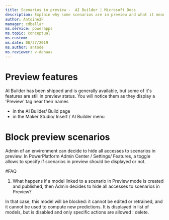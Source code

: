 ```yaml
---
title: Scenarios in preview -  AI Builder | Microsoft Docs
description: Explain why some scenarios are in preview and what it means
author: Antoine2F
manager: cdbellar
ms.service: powerapps
ms.topic: conceptual
ms.custom: 
ms.date: 08/27/2019
ms.author: antode
ms.reviewer: v-dehaas
---
```


# Preview features

AI Builder has been shipped and is generally available, but some of it's features are still in preview status.
You will notice them as they display a 'Preview' tag near their names 

 - in the AI Builder/ Build page
 - in the Maker Studio/ Insert / AI Builder menu

# Block preview scenarios
Admin of an environment can decide to hide all accesses to scenarios in preview. In PowerPlatform Admin Center / Settings/ Features, a toggle allows to specify if scenarios in preview should be displayed or not.

#FAQ
1. What happens if a model linked to a scenario in Preview mode is created and published, then Admin decides to hide all accesses to scenarios in Preview?

 In that case, this model will be blocked: it cannot be edited or retrained, and it cannot be used to compute new predictions. It is displayed in list of models, but is disabled and only specific actions are allowed : delete.
